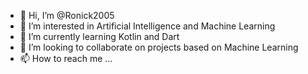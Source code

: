 - 👋 Hi, I’m @Ronick2005
- 👀 I’m interested in Artificial Intelligence and Machine Learning
- 🌱 I’m currently learning Kotlin and Dart
- 💞️ I’m looking to collaborate on projects based on Machine Learning
- 📫 How to reach me ...

<!---
Ronick2005/Ronick2005 is a ✨ special ✨ repository because its `README.md` (this file) appears on your GitHub profile.
You can click the Preview link to take a look at your changes.
--->
